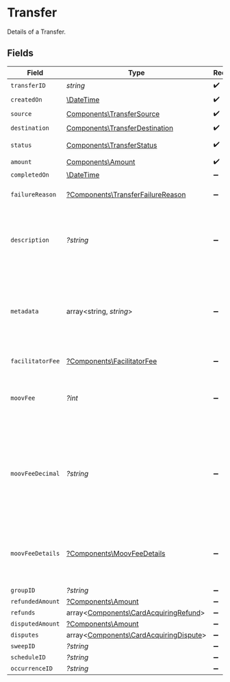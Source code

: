 # Transfer

Details of a Transfer.


## Fields

| Field                                                                                                        | Type                                                                                                         | Required                                                                                                     | Description                                                                                                  | Example                                                                                                      |
| ------------------------------------------------------------------------------------------------------------ | ------------------------------------------------------------------------------------------------------------ | ------------------------------------------------------------------------------------------------------------ | ------------------------------------------------------------------------------------------------------------ | ------------------------------------------------------------------------------------------------------------ |
| `transferID`                                                                                                 | *string*                                                                                                     | :heavy_check_mark:                                                                                           | N/A                                                                                                          |                                                                                                              |
| `createdOn`                                                                                                  | [\DateTime](https://www.php.net/manual/en/class.datetime.php)                                                | :heavy_check_mark:                                                                                           | N/A                                                                                                          |                                                                                                              |
| `source`                                                                                                     | [Components\TransferSource](../../Models/Components/TransferSource.md)                                       | :heavy_check_mark:                                                                                           | N/A                                                                                                          |                                                                                                              |
| `destination`                                                                                                | [Components\TransferDestination](../../Models/Components/TransferDestination.md)                             | :heavy_check_mark:                                                                                           | N/A                                                                                                          |                                                                                                              |
| `status`                                                                                                     | [Components\TransferStatus](../../Models/Components/TransferStatus.md)                                       | :heavy_check_mark:                                                                                           | Status of a transfer.                                                                                        |                                                                                                              |
| `amount`                                                                                                     | [Components\Amount](../../Models/Components/Amount.md)                                                       | :heavy_check_mark:                                                                                           | N/A                                                                                                          |                                                                                                              |
| `completedOn`                                                                                                | [\DateTime](https://www.php.net/manual/en/class.datetime.php)                                                | :heavy_minus_sign:                                                                                           | N/A                                                                                                          |                                                                                                              |
| `failureReason`                                                                                              | [?Components\TransferFailureReason](../../Models/Components/TransferFailureReason.md)                        | :heavy_minus_sign:                                                                                           | Reason for a transfer's failure.                                                                             |                                                                                                              |
| `description`                                                                                                | *?string*                                                                                                    | :heavy_minus_sign:                                                                                           | An optional description of the transfer for your own internal use.                                           | Pay Instructor for May 15 Class                                                                              |
| `metadata`                                                                                                   | array<string, *string*>                                                                                      | :heavy_minus_sign:                                                                                           | Free-form key-value pair list. Useful for storing information that is not captured elsewhere.                | {<br/>"optional": "metadata"<br/>}                                                                           |
| `facilitatorFee`                                                                                             | [?Components\FacilitatorFee](../../Models/Components/FacilitatorFee.md)                                      | :heavy_minus_sign:                                                                                           | Total or markup fee.                                                                                         |                                                                                                              |
| `moovFee`                                                                                                    | *?int*                                                                                                       | :heavy_minus_sign:                                                                                           | Fees charged to your platform account for transfers.                                                         |                                                                                                              |
| `moovFeeDecimal`                                                                                             | *?string*                                                                                                    | :heavy_minus_sign:                                                                                           | Same as `moovFee`, but a decimal-formatted numerical string that represents up to 9 decimal place precision. |                                                                                                              |
| `moovFeeDetails`                                                                                             | [?Components\MoovFeeDetails](../../Models/Components/MoovFeeDetails.md)                                      | :heavy_minus_sign:                                                                                           | Processing and pass-through costs that add up to the moovFee.                                                |                                                                                                              |
| `groupID`                                                                                                    | *?string*                                                                                                    | :heavy_minus_sign:                                                                                           | N/A                                                                                                          |                                                                                                              |
| `refundedAmount`                                                                                             | [?Components\Amount](../../Models/Components/Amount.md)                                                      | :heavy_minus_sign:                                                                                           | N/A                                                                                                          |                                                                                                              |
| `refunds`                                                                                                    | array<[Components\CardAcquiringRefund](../../Models/Components/CardAcquiringRefund.md)>                      | :heavy_minus_sign:                                                                                           | N/A                                                                                                          |                                                                                                              |
| `disputedAmount`                                                                                             | [?Components\Amount](../../Models/Components/Amount.md)                                                      | :heavy_minus_sign:                                                                                           | N/A                                                                                                          |                                                                                                              |
| `disputes`                                                                                                   | array<[Components\CardAcquiringDispute](../../Models/Components/CardAcquiringDispute.md)>                    | :heavy_minus_sign:                                                                                           | N/A                                                                                                          |                                                                                                              |
| `sweepID`                                                                                                    | *?string*                                                                                                    | :heavy_minus_sign:                                                                                           | N/A                                                                                                          |                                                                                                              |
| `scheduleID`                                                                                                 | *?string*                                                                                                    | :heavy_minus_sign:                                                                                           | N/A                                                                                                          |                                                                                                              |
| `occurrenceID`                                                                                               | *?string*                                                                                                    | :heavy_minus_sign:                                                                                           | N/A                                                                                                          |                                                                                                              |